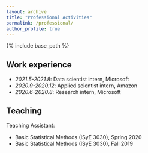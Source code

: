 ```yaml
---
layout: archive
title: "Professional Activities"
permalink: /professional/
author_profile: true
---
```


{% include base_path %}

## Work experience
* *2021.5-2021.8*: Data scientist intern, Microsoft
* *2020.9-2020.12*: Applied scientist intern, Amazon
* *2020.6-2020.8*: Research intern, Microsoft

## Teaching
Teaching Assistant:
* Basic Statistical Methods (ISyE 3030), Spring 2020
* Basic Statistical Methods (ISyE 3030), Fall 2019